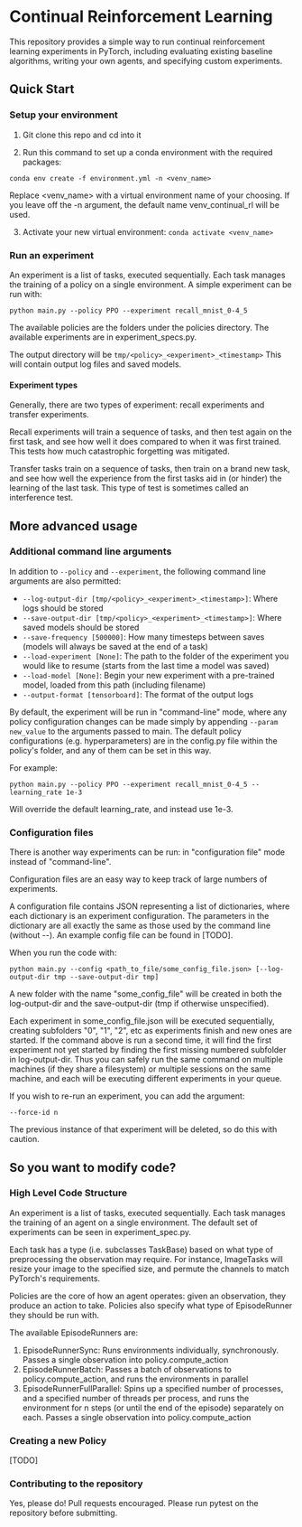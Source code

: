 # Continual Reinforcement Learning

This repository provides a simple way to run continual reinforcement learning experiments in PyTorch, including 
evaluating existing baseline algorithms, writing your own agents, and specifying custom experiments.

## Quick Start

### Setup your environment

1. Git clone this repo and cd into it

2. Run this command to set up a conda environment with the required packages:
```
conda env create -f environment.yml -n <venv_name> 
```
Replace <venv_name> with a virtual environment name of your choosing. If you leave off the -n argument, the default 
name venv_continual_rl will be used.

3. Activate your new virtual environment: `conda activate <venv_name>`

### Run an experiment
An experiment is a list of tasks, executed sequentially. Each task manages the training of a policy on a single 
environment. A simple experiment can be run with:

```
python main.py --policy PPO --experiment recall_mnist_0-4_5
```

The available policies are the folders under the policies directory. The available experiments are in 
experiment_specs.py.

The output directory will be `tmp/<policy>_<experiment>_<timestamp>` This will contain output log files and saved
models.

#### Experiment types
Generally, there are two types of experiment: recall experiments and transfer experiments.
 
Recall experiments will train a sequence of tasks, and then test again on the first task, and see how well it does 
compared to when it was first trained. This tests how much catastrophic forgetting was mitigated.

Transfer tasks train on a sequence of tasks, then train on a brand new task, and see how well the experience 
from the first tasks aid in (or hinder) the learning of the last task. This type of test is sometimes called an
interference test.


## More advanced usage

### Additional command line arguments
In addition to `--policy` and `--experiment`, the following command line arguments 
are also permitted:
* `--log-output-dir [tmp/<policy>_<experiment>_<timestamp>]`: Where logs should be stored
* `--save-output-dir [tmp/<policy>_<experiment>_<timestamp>]`: Where saved models should be stored
* `--save-frequency [500000]`: How many timesteps between saves (models will always be saved at the end of a task)
* `--load-experiment [None]`: The path to the folder of the experiment you would like to resume (starts from the last
time a model was saved)
* `--load-model [None]`: Begin your new experiment with a pre-trained model, loaded from this path (including 
filename)
* `--output-format [tensorboard]`: The format of the output logs



By default, the experiment will be run in "command-line" mode, where any policy configuration changes can be made
simply by appending `--param new_value` to the arguments passed to main. The default policy configurations 
(e.g. hyperparameters) are in the config.py file within the policy's folder, and any of them can be set in this way.

For example:

```
python main.py --policy PPO --experiment recall_mnist_0-4_5 --learning_rate 1e-3
```
Will override the default learning_rate, and instead use 1e-3.


### Configuration files
There is another way experiments can be run: in "configuration file" mode instead of "command-line". 

Configuration files are an easy way to keep track of large numbers of experiments.

A configuration file contains JSON representing a list of dictionaries, where each dictionary is an experiment 
configuration. The parameters in the dictionary are all exactly the same as those used by the command line (without --).
An example config file can be found in [TODO].

When you run the code with:
```
python main.py --config <path_to_file/some_config_file.json> [--log-output-dir tmp --save-output-dir tmp]
```

A new folder with the name "some_config_file" will be created in both the log-output-dir and the save-output-dir 
(tmp if otherwise unspecified).

Each experiment in some_config_file.json will be executed sequentially, creating subfolders "0", "1", "2", etc as 
experiments finish and new ones are started. If the command above is run a second time, it will find the first 
experiment not yet started by finding the first missing numbered subfolder in log-output-dir. Thus
you can safely run the same command on multiple machines (if they share a filesystem) or multiple sessions on the 
same machine, and each will be executing different experiments in your queue.

If you wish to re-run an experiment, you can add the argument:
```
--force-id n
```

The previous instance of that experiment will be deleted, so do this with caution.


## So you want to modify code?
### High Level Code Structure
An experiment is a list of tasks, executed sequentially. Each task manages the training of an agent on a single 
environment. The default set of experiments can be seen in experiment_spec.py.

Each task has a type (i.e. subclasses TaskBase) based on what type of preprocessing the observation may require. 
For instance, ImageTasks will resize your image to the specified size, and permute the channels to match PyTorch's 
requirements.

Policies are the core of how an agent operates: given an observation, they produce an action to take. Policies also 
specify what type of EpisodeRunner they should be run with.

The available EpisodeRunners are:
1. EpisodeRunnerSync: Runs environments individually, synchronously. Passes a single observation into 
policy.compute_action
2. EpisodeRunnerBatch: Passes a batch of observations to policy.compute_action, and runs the environments in parallel
3. EpisodeRunnerFullParallel: Spins up a specified number of processes, and a specified number of threads per process, 
and runs the environment for n steps (or until the end of the episode) separately on each. Passes a single 
observation into policy.compute_action

### Creating a new Policy
[TODO]


### Contributing to the repository
Yes, please do! Pull requests encouraged. Please run pytest on the repository before submitting.


